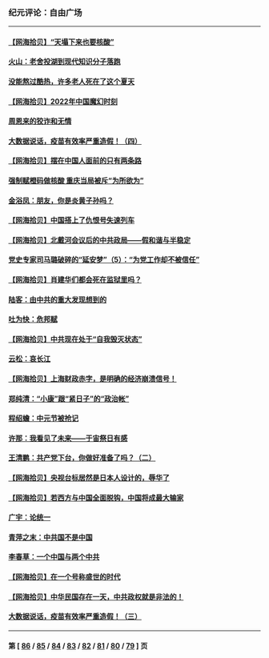 ### 纪元评论：自由广场
---
#### [【网海拾贝】“天塌下来也要核酸”](../../pages/nsc993/n13811406.md) 
#### [火山：老舍投湖到现代知识分子落跑](../../pages/nsc993/n13811414.md) 
#### [没能熬过酷热，许多老人死在了这个夏天](../../pages/nsc993/n13811366.md) 
#### [【网海拾贝】2022年中国魔幻时刻](../../pages/nsc993/n13810635.md) 
#### [周恩来的狡诈和无情](../../pages/nsc993/n13810621.md) 
#### [大数据说话，疫苗有效率严重造假！（四）](../../pages/nsc993/n13810534.md) 
#### [【网海拾贝】摆在中国人面前的只有两条路](../../pages/nsc993/n13809733.md) 
#### [强制赋橙码做核酸 重庆当局被斥“为所欲为”](../../pages/nsc993/n13809680.md) 
#### [金浴凤：朋友，你是炎黄子孙吗？](../../pages/nsc993/n13808828.md) 
#### [【网海拾贝】中国搭上了仇恨号失速列车](../../pages/nsc993/n13808946.md) 
#### [【网海拾贝】北戴河会议后的中共政局——假和谐与半稳定](../../pages/nsc993/n13808238.md) 
#### [党史专家司马璐破碎的“延安梦”（5）：“为党工作却不被信任”](../../pages/nsc993/n13808233.md) 
#### [【网海拾贝】肖建华们都会死在监狱里吗？](../../pages/nsc993/n13807536.md) 
#### [陆客：由中共的重大发现想到的](../../pages/nsc993/n13807284.md) 
#### [吐为快：危邦赋](../../pages/nsc993/n13807006.md) 
#### [【网海拾贝】中共现在处于“自我毁灭状态”](../../pages/nsc993/n13806544.md) 
#### [云松：哀长江](../../pages/nsc993/n13806519.md) 
#### [【网海拾贝】上海财政赤字，是明确的经济崩溃信号！](../../pages/nsc993/n13805813.md) 
#### [郑纯清：“小康”跟“紧日子”的“政治帐”](../../pages/nsc993/n13805792.md) 
#### [程绍蟾：中元节被抢记](../../pages/nsc993/n13805756.md) 
#### [许那：我看见了未来——于宙祭日有感](../../pages/nsc993/n13805469.md) 
#### [王清鹏：共产党下台，你做好准备了吗？（二）](../../pages/nsc993/n13804796.md) 
#### [【网海拾贝】央视台标居然是日本人设计的，辱华了](../../pages/nsc993/n13805059.md) 
#### [【网海拾贝】若西方与中国全面脱钩，中国将成最大输家](../../pages/nsc993/n13804505.md) 
#### [广宇：论统一](../../pages/nsc993/n13804451.md) 
#### [青萍之末：中共国不是中国](../../pages/nsc993/n13804410.md) 
#### [李春草：一个中国与两个中共](../../pages/nsc993/n13804404.md) 
#### [【网海拾贝】在一个号称盛世的时代](../../pages/nsc993/n13803539.md) 
#### [【网海拾贝】中华民国存在一天，中共政权就是非法的！](../../pages/nsc993/n13802875.md) 
#### [大数据说话，疫苗有效率严重造假！（三）](../../pages/nsc993/n13802738.md) 

---
#### 第 [ [86](./86.md) / [85](./85.md) / [84](./84.md) / [83](./83.md) / [82](./82.md) / [81](./81.md) / [80](./80.md) / [79](./79.md) ] 页
